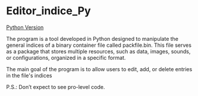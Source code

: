 ﻿# Editor_indice_Py

[Python Version](https://www.python.org/downloads/release/python-3119/)

The program is a tool developed in Python designed to manipulate the general indices of a binary container file called packfile.bin. This file serves as a package that stores multiple resources, such as data, images, sounds, or configurations, organized in a specific format.

The main goal of the program is to allow users to edit, add, or delete entries in the file's indices

P.S.: Don’t expect to see pro-level code.
